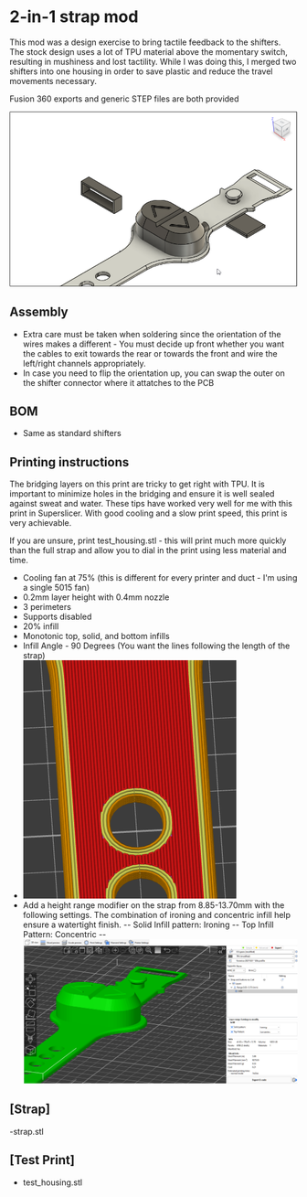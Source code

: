 # 2-in-1 strap mod
This mod was a design exercise to bring tactile feedback to the shifters.  The stock design uses a lot of TPU material above the momentary switch, resulting in mushiness and lost tactility.  While  I was doing this, I merged two shifters into one housing in order to save plastic and reduce the travel movements necessary.


Fusion 360 exports and generic STEP files are both provided

![render of remote](screenshot.png)


## Assembly
- Extra care must be taken when soldering since the orientation of the wires makes a different - You must decide up front whether you want the cables to exit  towards the rear or towards the front and wire the left/right channels appropriately.
- In case you need to flip the orientation up, you can swap the outer  on the shifter connector where it attatches to the PCB

## BOM
- Same as standard shifters

## Printing instructions
The bridging layers on this print are tricky to get right with TPU.  It is important to minimize holes in the bridging and ensure it is well sealed against sweat and water.  These tips have worked very well for me with this print in Superslicer.  With good cooling and a slow print speed, this print is very achievable. 

If you are unsure, print test_housing.stl - this will print much more quickly than the full strap and allow you to dial in the print using less material and time.

- Cooling fan at 75% (this is different for every printer and duct - I'm using a single 5015 fan)
- 0.2mm layer height with 0.4mm nozzle
- 3 perimeters
- Supports disabled
- 20% infill
- Monotonic top, solid, and bottom infills
- Infill Angle - 90 Degrees (You want the lines following the length of the strap)
- ![close up of strap](strap_close-up.png)
- Add a height range modifier on the strap from 8.85-13.70mm with the following settings.  The combination of ironing and concentric infill help ensure a watertight finish.
-- Solid Infill pattern: Ironing
-- Top Infill Pattern: Concentric
-- ![layer settings screenshot](layer_settings.png)


## [Strap]
-strap.stl

## [Test Print]
- test_housing.stl